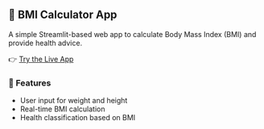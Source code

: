 ## 🧮 BMI Calculator App

A simple Streamlit-based web app to calculate Body Mass Index (BMI) and provide health advice.

👉 [Try the Live App](https://easybmicalculator.streamlit.app)

### 📄 Features
- User input for weight and height
- Real-time BMI calculation
- Health classification based on BMI
